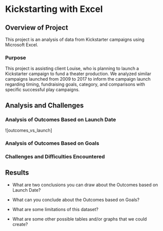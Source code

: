 # Kickstarting with Excel

## Overview of Project

 This project is an analysis of data from Kickstarter campaigns using Microsoft Excel.

### Purpose

This project is assisting client Louise, who is planning to launch a Kickstarter campaign to fund a theater production. We analyzed similar campaigns launched from 2009 to 2017 to inform the campaign launch regarding timing, fundraising goals, category, and comparisons with specific successful play campaigns.

## Analysis and Challenges



### Analysis of Outcomes Based on Launch Date

![outcomes_vs_launch]


### Analysis of Outcomes Based on Goals

### Challenges and Difficulties Encountered

## Results

- What are two conclusions you can draw about the Outcomes based on Launch Date?

- What can you conclude about the Outcomes based on Goals?

- What are some limitations of this dataset?

- What are some other possible tables and/or graphs that we could create?
